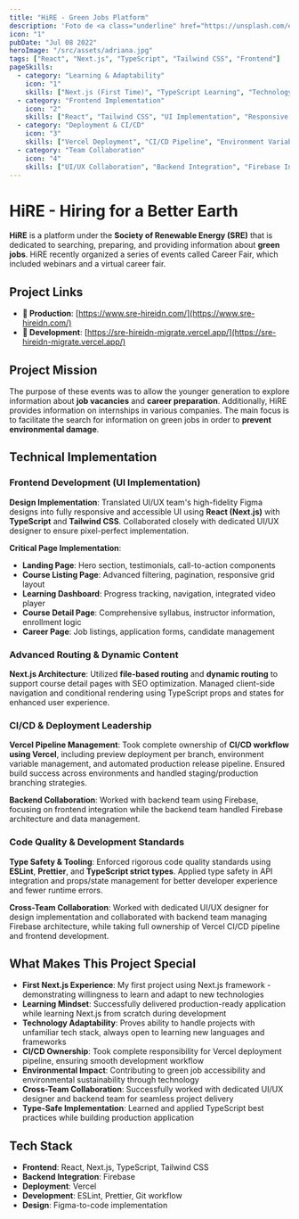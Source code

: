 ```yaml
---
title: "HiRE - Green Jobs Platform"
description: 'Foto de <a class="underline" href="https://unsplash.com/es/@adrigeo_?utm_content=creditCopyText&utm_medium=referral&utm_source=unsplash">Adrianna Geo</a> en <a href="https://unsplash.com/es/fotos/una-pintura-en-el-techo-de-un-edificio-1rBg5YSi00c?utm_content=creditCopyText&utm_medium=referral&utm_source=unsplash" class="underline">Unsplash</a>'
icon: "1"
pubDate: "Jul 08 2022"
heroImage: "/src/assets/adriana.jpg"
tags: ["React", "Next.js", "TypeScript", "Tailwind CSS", "Frontend"]
pageSkills:
  - category: "Learning & Adaptability"
    icon: "1"
    skills: ["Next.js (First Time)", "TypeScript Learning", "Technology Adaptability", "Learning Mindset", "New Framework Mastery"]
  - category: "Frontend Implementation"
    icon: "2"
    skills: ["React", "Tailwind CSS", "UI Implementation", "Responsive Design", "Component Architecture", "Figma to Code"]
  - category: "Deployment & CI/CD"
    icon: "3"
    skills: ["Vercel Deployment", "CI/CD Pipeline", "Environment Variables", "Preview Deployment", "Production Release"]
  - category: "Team Collaboration"
    icon: "4"
    skills: ["UI/UX Collaboration", "Backend Integration", "Firebase Integration", "Cross-team Communication", "Code Quality"]
---
```


# HiRE - Hiring for a Better Earth

**HiRE** is a platform under the **Society of Renewable Energy (SRE)** that is dedicated to searching, preparing, and providing information about **green jobs**. HiRE recently organized a series of events called Career Fair, which included webinars and a virtual career fair.

## Project Links
- **🚀 Production**: [https://www.sre-hireidn.com/](https://www.sre-hireidn.com/)
- **🔧 Development**: [https://sre-hireidn-migrate.vercel.app/](https://sre-hireidn-migrate.vercel.app/)

## Project Mission

The purpose of these events was to allow the younger generation to explore information about **job vacancies** and **career preparation**. Additionally, HiRE provides information on internships in various companies. The main focus is to facilitate the search for information on green jobs in order to **prevent environmental damage**.

## Technical Implementation

### Frontend Development (UI Implementation)

**Design Implementation**: Translated UI/UX team's high-fidelity Figma designs into fully responsive and accessible UI using **React (Next.js)** with **TypeScript** and **Tailwind CSS**. Collaborated closely with dedicated UI/UX designer to ensure pixel-perfect implementation.

**Critical Page Implementation**:
- **Landing Page**: Hero section, testimonials, call-to-action components
- **Course Listing Page**: Advanced filtering, pagination, responsive grid layout
- **Learning Dashboard**: Progress tracking, navigation, integrated video player
- **Course Detail Page**: Comprehensive syllabus, instructor information, enrollment logic
- **Career Page**: Job listings, application forms, candidate management

### Advanced Routing & Dynamic Content

**Next.js Architecture**: Utilized **file-based routing** and **dynamic routing** to support course detail pages with SEO optimization. Managed client-side navigation and conditional rendering using TypeScript props and states for enhanced user experience.

### CI/CD & Deployment Leadership

**Vercel Pipeline Management**: Took complete ownership of **CI/CD workflow using Vercel**, including preview deployment per branch, environment variable management, and automated production release pipeline. Ensured build success across environments and handled staging/production branching strategies.

**Backend Collaboration**: Worked with backend team using Firebase, focusing on frontend integration while the backend team handled Firebase architecture and data management.

### Code Quality & Development Standards

**Type Safety & Tooling**: Enforced rigorous code quality standards using **ESLint**, **Prettier**, and **TypeScript strict types**. Applied type safety in API integration and props/state management for better developer experience and fewer runtime errors.

**Cross-Team Collaboration**: Worked with dedicated UI/UX designer for design implementation and collaborated with backend team managing Firebase architecture, while taking full ownership of Vercel CI/CD pipeline and frontend development.

## What Makes This Project Special

- **First Next.js Experience**: My first project using Next.js framework - demonstrating willingness to learn and adapt to new technologies
- **Learning Mindset**: Successfully delivered production-ready application while learning Next.js from scratch during development
- **Technology Adaptability**: Proves ability to handle projects with unfamiliar tech stack, always open to learning new languages and frameworks
- **CI/CD Ownership**: Took complete responsibility for Vercel deployment pipeline, ensuring smooth development workflow
- **Environmental Impact**: Contributing to green job accessibility and environmental sustainability through technology
- **Cross-Team Collaboration**: Successfully worked with dedicated UI/UX designer and backend team for seamless project delivery
- **Type-Safe Implementation**: Learned and applied TypeScript best practices while building production application

## Tech Stack
- **Frontend**: React, Next.js, TypeScript, Tailwind CSS
- **Backend Integration**: Firebase
- **Deployment**: Vercel
- **Development**: ESLint, Prettier, Git workflow
- **Design**: Figma-to-code implementation